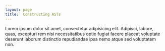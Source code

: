 ```yaml
---
layout: page
title:  Constructing ASTs
---
```


Lorem ipsum dolor sit amet, consectetur adipisicing elit. Adipisci, labore, quas, excepturi rem nisi necessitatibus optio fugiat facere placeat voluptate deserunt laborum distinctio repudiandae ipsa nemo atque sed voluptatem non.